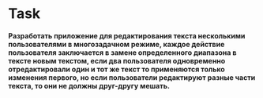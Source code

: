 # Task

#### Разработать приложение для редактирования текста несколькими пользователями в многозадачном режиме, каждое действие пользователя заключается в замене определенного диапазона в тексте новым текстом, если два пользователя одновременно отредактировали один и тот же текст то применяются только изменения первого, но если пользователи редактируют разные части текста, то они не должны друг-другу мешать.
